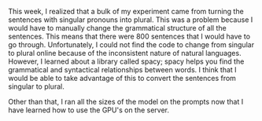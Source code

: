 This week, I realized that a bulk of my experiment came from turning the sentences with singular pronouns into plural. This was a problem because I would have to manually change the grammatical structure of all the sentences. This means that there were 800 sentences that I would have to go through. Unfortunately, I could not find the code to change from singular to plural online because of the inconsistent nature of natural languages. However, I learned about a library called spacy; spacy helps you find the grammatical and syntactical relationships between words. I think that I would be able to take advantage of this to convert the sentences from singular to plural. 

Other than that, I ran all the sizes of the model on the prompts now that I have learned how to use the GPU's on the server.
